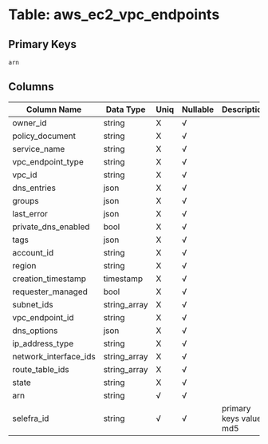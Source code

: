 # Table: aws_ec2_vpc_endpoints

## Primary Keys 

```
arn
```


## Columns 

|  Column Name   |  Data Type  | Uniq | Nullable | Description | 
|  ----  | ----  | ----  | ----  | ---- | 
| owner_id | string | X | √ |  | 
| policy_document | string | X | √ |  | 
| service_name | string | X | √ |  | 
| vpc_endpoint_type | string | X | √ |  | 
| vpc_id | string | X | √ |  | 
| dns_entries | json | X | √ |  | 
| groups | json | X | √ |  | 
| last_error | json | X | √ |  | 
| private_dns_enabled | bool | X | √ |  | 
| tags | json | X | √ |  | 
| account_id | string | X | √ |  | 
| region | string | X | √ |  | 
| creation_timestamp | timestamp | X | √ |  | 
| requester_managed | bool | X | √ |  | 
| subnet_ids | string_array | X | √ |  | 
| vpc_endpoint_id | string | X | √ |  | 
| dns_options | json | X | √ |  | 
| ip_address_type | string | X | √ |  | 
| network_interface_ids | string_array | X | √ |  | 
| route_table_ids | string_array | X | √ |  | 
| state | string | X | √ |  | 
| arn | string | √ | √ |  | 
| selefra_id | string | √ | √ | primary keys value md5 | 


